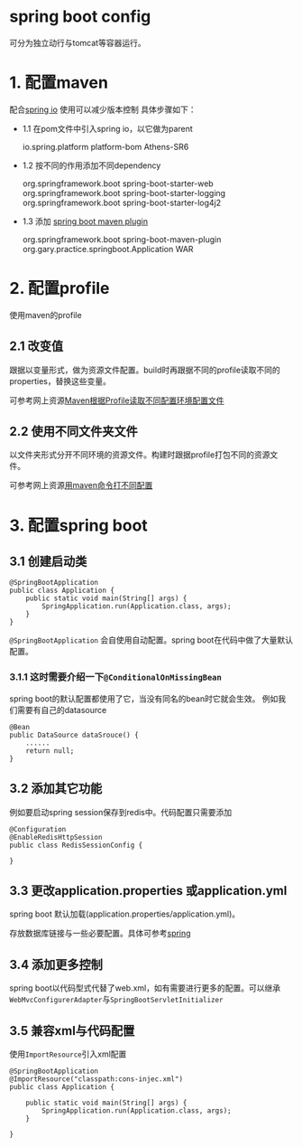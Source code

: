 # spring boot config
可分为独立动行与tomcat等容器运行。

# 1. 配置maven 
配合[spring io](https://docs.spring.io/platform/docs/Athens-SR6/reference/htmlsingle/) 使用可以减少版本控制
具体步骤如下：
* 1.1 在pom文件中引入spring io，以它做为parent
	
	<parent>
		<groupId>io.spring.platform</groupId>
		<artifactId>platform-bom</artifactId>
		<version>Athens-SR6</version>
		<relativePath />
	</parent>
	
* 1.2 按不同的作用添加不同dependency

	<dependency>
		<groupId>org.springframework.boot</groupId>
		<artifactId>spring-boot-starter-web</artifactId>
		<!-- use log4j2 -->
		<exclusions>
			<exclusion>
				<groupId>org.springframework.boot</groupId>
				<artifactId>spring-boot-starter-logging</artifactId>
			</exclusion>
		</exclusions>
	</dependency>
	<dependency>
		<groupId>org.springframework.boot</groupId>
		<artifactId>spring-boot-starter-log4j2</artifactId>
	</dependency>

* 1.3 添加 [spring boot maven plugin](https://docs.spring.io/spring-boot/docs/1.5.7.RELEASE/maven-plugin/)

	<plugin>
		<groupId>org.springframework.boot</groupId>
		<artifactId>spring-boot-maven-plugin</artifactId>
		<configuration>
			<mainClass>org.gary.practice.springboot.Application</mainClass>
			<!--main class是主启动的class-->
			<layout>WAR</layout>
			<!--WAR 为打包成WAR，JAR-->
		</configuration>
	</plugin>

# 2. 配置profile 
使用maven的profile
## 2.1 改变值
跟据以变量形式，做为资源文件配置。build时再跟据不同的profile读取不同的properties，替换这些变量。

可参考网上资源[Maven根据Profile读取不同配置环境配置文件](http://blog.csdn.net/xiaojiesu/article/details/51866303)
## 2.2 使用不同文件夹文件
以文件夹形式分开不同环境的资源文件。构建时跟据profile打包不同的资源文件。

可参考网上资源[用maven命令打不同配置](https://my.oschina.net/u/1455908/blog/398237)

# 3. 配置spring boot
## 3.1 创建启动类

	@SpringBootApplication
	public class Application {
		public static void main(String[] args) {
			SpringApplication.run(Application.class, args);
		}
	}
`@SpringBootApplication` 会自使用自动配置。spring boot在代码中做了大量默认配置。
### 3.1.1 这时需要介绍一下`@ConditionalOnMissingBean` 
spring boot的默认配置都使用了它，当没有同名的bean时它就会生效。
例如我们需要有自己的datasource

	@Bean
	public DataSource dataSrouce() {
		......
		return null;
	}
	
## 3.2 添加其它功能
例如要启动spring session保存到redis中。代码配置只需要添加

	@Configuration
	@EnableRedisHttpSession
	public class RedisSessionConfig {
	
	}

## 3.3 更改application.properties 或application.yml
spring boot 默认加载(application.properties/application.yml)。

存放数据库链接与一些必要配置。具体可参考[spring](https://docs.spring.io/spring-boot/docs/1.4.7.RELEASE/reference/htmlsingle/#common-application-properties) 

## 3.4 添加更多控制
spring boot以代码型式代替了web.xml，如有需要进行更多的配置。可以继承`WebMvcConfigurerAdapter`与`SpringBootServletInitializer`

## 3.5 兼容xml与代码配置
使用`ImportResource`引入xml配置

	@SpringBootApplication
	@ImportResource("classpath:cons-injec.xml")
	public class Application {
	
		public static void main(String[] args) {
			SpringApplication.run(Application.class, args);
		}
	
	}

